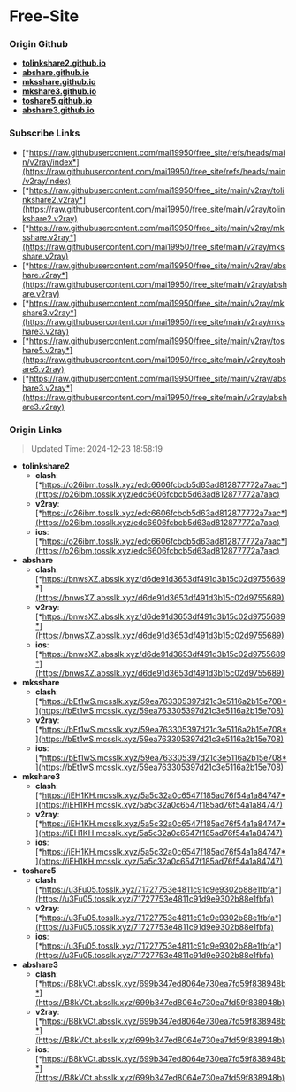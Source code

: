 # Free-Site

### Origin Github

- [**tolinkshare2.github.io**](https://github.com/tolinkshare2/tolinkshare2.github.io)
- [**abshare.github.io**](https://github.com/abshare/abshare.github.io)
- [**mksshare.github.io**](https://github.com/mksshare/mksshare.github.io)
- [**mkshare3.github.io**](https://github.com/mkshare3/mkshare3.github.io)
- [**toshare5.github.io**](https://github.com/toshare5/toshare5.github.io)
- [**abshare3.github.io**](https://github.com/abshare3/abshare3.github.io)

### Subscribe Links

- [*https://raw.githubusercontent.com/mai19950/free_site/refs/heads/main/v2ray/index*](https://raw.githubusercontent.com/mai19950/free_site/refs/heads/main/v2ray/index)
- [*https://raw.githubusercontent.com/mai19950/free_site/main/v2ray/tolinkshare2.v2ray*](https://raw.githubusercontent.com/mai19950/free_site/main/v2ray/tolinkshare2.v2ray)
- [*https://raw.githubusercontent.com/mai19950/free_site/main/v2ray/mksshare.v2ray*](https://raw.githubusercontent.com/mai19950/free_site/main/v2ray/mksshare.v2ray)
- [*https://raw.githubusercontent.com/mai19950/free_site/main/v2ray/abshare.v2ray*](https://raw.githubusercontent.com/mai19950/free_site/main/v2ray/abshare.v2ray)
- [*https://raw.githubusercontent.com/mai19950/free_site/main/v2ray/mkshare3.v2ray*](https://raw.githubusercontent.com/mai19950/free_site/main/v2ray/mkshare3.v2ray)
- [*https://raw.githubusercontent.com/mai19950/free_site/main/v2ray/toshare5.v2ray*](https://raw.githubusercontent.com/mai19950/free_site/main/v2ray/toshare5.v2ray)
- [*https://raw.githubusercontent.com/mai19950/free_site/main/v2ray/abshare3.v2ray*](https://raw.githubusercontent.com/mai19950/free_site/main/v2ray/abshare3.v2ray)

### Origin Links

> Updated Time: 2024-12-23 18:58:19

- **tolinkshare2**
  - **clash**: [*https://o26ibm.tosslk.xyz/edc6606fcbcb5d63ad812877772a7aac*](https://o26ibm.tosslk.xyz/edc6606fcbcb5d63ad812877772a7aac)
  - **v2ray**: [*https://o26ibm.tosslk.xyz/edc6606fcbcb5d63ad812877772a7aac*](https://o26ibm.tosslk.xyz/edc6606fcbcb5d63ad812877772a7aac)
  - **ios**: [*https://o26ibm.tosslk.xyz/edc6606fcbcb5d63ad812877772a7aac*](https://o26ibm.tosslk.xyz/edc6606fcbcb5d63ad812877772a7aac)
- **abshare**
  - **clash**: [*https://bnwsXZ.absslk.xyz/d6de91d3653df491d3b15c02d9755689*](https://bnwsXZ.absslk.xyz/d6de91d3653df491d3b15c02d9755689)
  - **v2ray**: [*https://bnwsXZ.absslk.xyz/d6de91d3653df491d3b15c02d9755689*](https://bnwsXZ.absslk.xyz/d6de91d3653df491d3b15c02d9755689)
  - **ios**: [*https://bnwsXZ.absslk.xyz/d6de91d3653df491d3b15c02d9755689*](https://bnwsXZ.absslk.xyz/d6de91d3653df491d3b15c02d9755689)
- **mksshare**
  - **clash**: [*https://bEt1wS.mcsslk.xyz/59ea763305397d21c3e5116a2b15e708*](https://bEt1wS.mcsslk.xyz/59ea763305397d21c3e5116a2b15e708)
  - **v2ray**: [*https://bEt1wS.mcsslk.xyz/59ea763305397d21c3e5116a2b15e708*](https://bEt1wS.mcsslk.xyz/59ea763305397d21c3e5116a2b15e708)
  - **ios**: [*https://bEt1wS.mcsslk.xyz/59ea763305397d21c3e5116a2b15e708*](https://bEt1wS.mcsslk.xyz/59ea763305397d21c3e5116a2b15e708)
- **mkshare3**
  - **clash**: [*https://iEH1KH.mcsslk.xyz/5a5c32a0c6547f185ad76f54a1a84747*](https://iEH1KH.mcsslk.xyz/5a5c32a0c6547f185ad76f54a1a84747)
  - **v2ray**: [*https://iEH1KH.mcsslk.xyz/5a5c32a0c6547f185ad76f54a1a84747*](https://iEH1KH.mcsslk.xyz/5a5c32a0c6547f185ad76f54a1a84747)
  - **ios**: [*https://iEH1KH.mcsslk.xyz/5a5c32a0c6547f185ad76f54a1a84747*](https://iEH1KH.mcsslk.xyz/5a5c32a0c6547f185ad76f54a1a84747)
- **toshare5**
  - **clash**: [*https://u3Fu05.tosslk.xyz/71727753e4811c91d9e9302b88e1fbfa*](https://u3Fu05.tosslk.xyz/71727753e4811c91d9e9302b88e1fbfa)
  - **v2ray**: [*https://u3Fu05.tosslk.xyz/71727753e4811c91d9e9302b88e1fbfa*](https://u3Fu05.tosslk.xyz/71727753e4811c91d9e9302b88e1fbfa)
  - **ios**: [*https://u3Fu05.tosslk.xyz/71727753e4811c91d9e9302b88e1fbfa*](https://u3Fu05.tosslk.xyz/71727753e4811c91d9e9302b88e1fbfa)
- **abshare3**
  - **clash**: [*https://B8kVCt.absslk.xyz/699b347ed8064e730ea7fd59f838948b*](https://B8kVCt.absslk.xyz/699b347ed8064e730ea7fd59f838948b)
  - **v2ray**: [*https://B8kVCt.absslk.xyz/699b347ed8064e730ea7fd59f838948b*](https://B8kVCt.absslk.xyz/699b347ed8064e730ea7fd59f838948b)
  - **ios**: [*https://B8kVCt.absslk.xyz/699b347ed8064e730ea7fd59f838948b*](https://B8kVCt.absslk.xyz/699b347ed8064e730ea7fd59f838948b)
